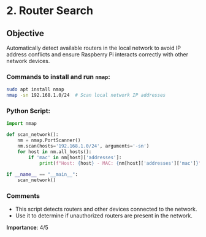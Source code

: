 
# 2. Router Search

## Objective
Automatically detect available routers in the local network to avoid IP address conflicts and ensure Raspberry Pi interacts correctly with other network devices.

### Commands to install and run `nmap`:
```bash
sudo apt install nmap
nmap -sn 192.168.1.0/24  # Scan local network IP addresses
```

### Python Script:
```python
import nmap

def scan_network():
    nm = nmap.PortScanner()
    nm.scan(hosts='192.168.1.0/24', arguments='-sn')
    for host in nm.all_hosts():
        if 'mac' in nm[host]['addresses']:
            print(f"Host: {host} - MAC: {nm[host]['addresses']['mac']}")
            
if __name__ == "__main__":
    scan_network()
```

### Comments
- This script detects routers and other devices connected to the network.
- Use it to determine if unauthorized routers are present in the network.

**Importance**: 4/5
